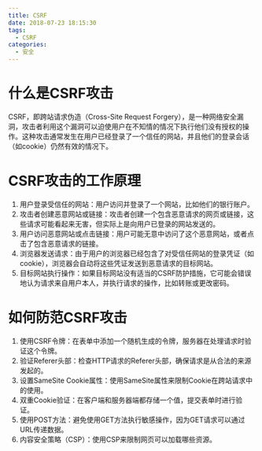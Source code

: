 ```yaml
---
title: CSRF
date: 2018-07-23 18:15:30
tags:
  - CSRF
categories:
  - 安全
---
```



# 什么是CSRF攻击

CSRF，即跨站请求伪造（Cross-Site Request Forgery），是一种网络安全漏洞，攻击者利用这个漏洞可以迫使用户在不知情的情况下执行他们没有授权的操作。这种攻击通常发生在用户已经登录了一个信任的网站，并且他们的登录会话（如cookie）仍然有效的情况下。

# CSRF攻击的工作原理

1. 用户登录受信任的网站：用户访问并登录了一个网站，比如他们的银行账户。
2. 攻击者创建恶意网站或链接：攻击者创建一个包含恶意请求的网页或链接，这些请求可能看起来无害，但实际上是向用户已登录的网站发送的。
3. 用户访问恶意网站或点击链接：用户可能无意中访问了这个恶意网站，或者点击了包含恶意请求的链接。
4. 浏览器发送请求：由于用户的浏览器已经包含了对受信任网站的登录凭证（如cookie），浏览器会自动将这些凭证发送到恶意请求的目标网站。
5. 目标网站执行操作：如果目标网站没有适当的CSRF防护措施，它可能会错误地认为请求来自用户本人，并执行请求的操作，比如转账或更改密码。

# 如何防范CSRF攻击
1. 使用CSRF令牌：在表单中添加一个随机生成的令牌，服务器在处理请求时验证这个令牌。
2. 验证Referer头部：检查HTTP请求的Referer头部，确保请求是从合法的来源发起的。
3. 设置SameSite Cookie属性：使用SameSite属性来限制Cookie在跨站请求中的使用。
4. 双重Cookie验证：在客户端和服务器端都存储一个值，提交表单时进行验证。
5. 使用POST方法：避免使用GET方法执行敏感操作，因为GET请求可以通过URL传递数据。
6. 内容安全策略（CSP）：使用CSP来限制网页可以加载哪些资源。